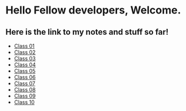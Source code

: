 # Hello Fellow developers, Welcome.

## Here is the link to my notes and stuff so far!

* [Class 01]()
* [Class 02]()
* [Class 03]()
* [Class 04]()
* [Class 05]()
* [Class 06]()
* [Class 07]()
* [Class 08]()
* [Class 09]()
* [Class 10]()
